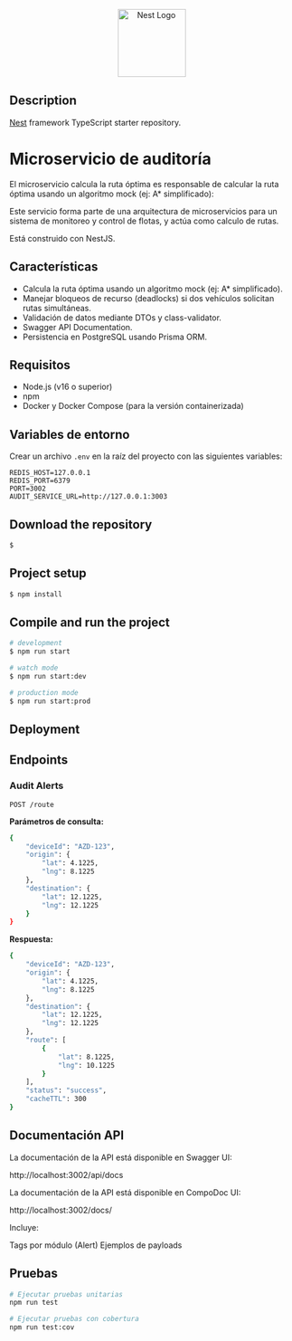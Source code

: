<p align="center">
  <a href="http://nestjs.com/" target="blank"><img src="https://nestjs.com/img/logo-small.svg" width="120" alt="Nest Logo" /></a>
</p>

[circleci-image]: https://img.shields.io/circleci/build/github/nestjs/nest/master?token=abc123def456
[circleci-url]: https://circleci.com/gh/nestjs/nest

## Description

[Nest](https://github.com/nestjs/nest) framework TypeScript starter repository.

# Microservicio de auditoría

El microservicio calcula la ruta óptima es responsable de calcular la ruta óptima usando un algoritmo mock (ej: A\* simplificado):

Este servicio forma parte de una arquitectura de microservicios para un sistema de monitoreo y control de flotas, y actúa como calculo de rutas.

Está construido con NestJS.

## Características

- Calcula la ruta óptima usando un algoritmo mock (ej: A\* simplificado).
- Manejar bloqueos de recurso (deadlocks) si dos vehículos solicitan rutas simultáneas.
- Validación de datos mediante DTOs y class-validator.
- Swagger API Documentation.
- Persistencia en PostgreSQL usando Prisma ORM.

## Requisitos

- Node.js (v16 o superior)
- npm
- Docker y Docker Compose (para la versión containerizada)

## Variables de entorno

Crear un archivo `.env` en la raíz del proyecto con las siguientes variables:

```
REDIS_HOST=127.0.0.1
REDIS_PORT=6379
PORT=3002
AUDIT_SERVICE_URL=http://127.0.0.1:3003
```

## Download the repository

```bash
$
```

## Project setup

```bash
$ npm install
```

## Compile and run the project

```bash
# development
$ npm run start

# watch mode
$ npm run start:dev

# production mode
$ npm run start:prod
```

## Deployment

## Endpoints

### Audit Alerts

```
POST /route
```

**Parámetros de consulta:**

```bash
{
    "deviceId": "AZD-123",
    "origin": {
        "lat": 4.1225,
        "lng": 8.1225
    },
    "destination": {
        "lat": 12.1225,
        "lng": 12.1225
    }
}
```

**Respuesta:**

```bash
{
    "deviceId": "AZD-123",
    "origin": {
        "lat": 4.1225,
        "lng": 8.1225
    },
    "destination": {
        "lat": 12.1225,
        "lng": 12.1225
    },
    "route": [
        {
            "lat": 8.1225,
            "lng": 10.1225
        }
    ],
    "status": "success",
    "cacheTTL": 300
}
```

## Documentación API

La documentación de la API está disponible en Swagger UI:

http://localhost:3002/api/docs

La documentación de la API está disponible en CompoDoc UI:

http://localhost:3002/docs/

Incluye:

Tags por módulo (Alert)
Ejemplos de payloads

## Pruebas

```bash
# Ejecutar pruebas unitarias
npm run test

# Ejecutar pruebas con cobertura
npm run test:cov
```
